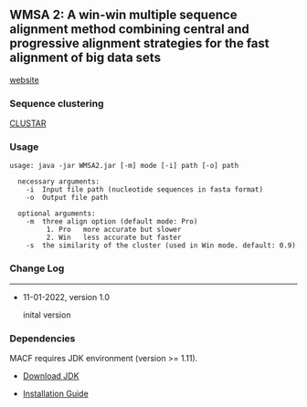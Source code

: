 ## WMSA 2: A win-win multiple sequence alignment method combining central and progressive alignment strategies for the fast alignment of big data sets
[website](http://lab.malab.cn/soft/MACF)

### Sequence clustering

[CLUSTAR](https://github.com/Guuhua/CLUSTAR)

### Usage

```shell
usage: java -jar WMSA2.jar [-m] mode [-i] path [-o] path

  necessary arguments: 
    -i  Input file path (nucleotide sequences in fasta format)
    -o  Output file path

  optional arguments: 
    -m  three align option (default mode: Pro)
         1. Pro   more accurate but slower
         2. Win   less accurate but faster
    -s  the similarity of the cluster (used in Win mode. default: 0.9)
```

### Change Log
---

- 11-01-2022, version 1.0
  
  inital version
  

### Dependencies

MACF requires JDK environment (version >= 1.11).

- [Download JDK](https://www.oracle.com/java/technologies/downloads/)

- [Installation Guide](https://docs.oracle.com/en/java/javase/17/install/overview-jdk-installation.html)
